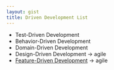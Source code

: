 ```yaml
---
layout: gist
title: Driven Development List
---
```


- Test-Driven Development
- Behavior-Driven Development
- Domain-Driven Development
- Design-Driven Development -> agile
- [Feature-Driven Development](https://en.wikipedia.org/wiki/Feature-driven_development) -> agile